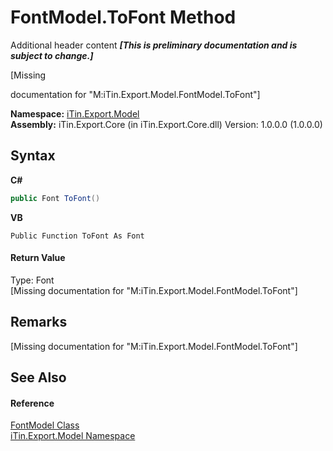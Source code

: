 # FontModel.ToFont Method 
Additional header content _**\[This is preliminary documentation and is subject to change.\]**_

\[Missing <summary> documentation for "M:iTin.Export.Model.FontModel.ToFont"\]

**Namespace:**&nbsp;<a href="ef57ffcc-e95e-b212-5a46-9aa6f5a3511f">iTin.Export.Model</a><br />**Assembly:**&nbsp;iTin.Export.Core (in iTin.Export.Core.dll) Version: 1.0.0.0 (1.0.0.0)

## Syntax

**C#**<br />
``` C#
public Font ToFont()
```

**VB**<br />
``` VB
Public Function ToFont As Font
```


#### Return Value
Type: Font<br />\[Missing <returns> documentation for "M:iTin.Export.Model.FontModel.ToFont"\]

## Remarks
\[Missing <remarks> documentation for "M:iTin.Export.Model.FontModel.ToFont"\]

## See Also


#### Reference
<a href="f76e04fd-28ef-14a3-ac73-a21720926960">FontModel Class</a><br /><a href="ef57ffcc-e95e-b212-5a46-9aa6f5a3511f">iTin.Export.Model Namespace</a><br />
